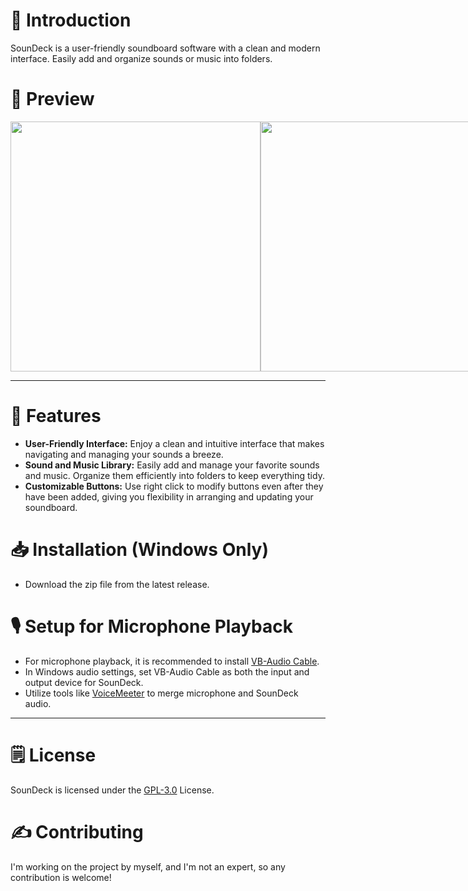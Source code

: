 # 👋 Introduction
SounDeck is a user-friendly soundboard software with a clean and modern interface. Easily add and organize sounds or music into folders.

# 👀 Preview
<div style="display: flex;">
<img src="https://cdn.discordapp.com/attachments/1028380395114340392/1175471229336047616/Main.png?ex=66311ae4&is=662fc964&hm=ece4d3e039a30ac8753bb30554bb3f24a3be1538036aac5a4424b979cb783c0e&" alt="" width="400">
<img src="https://cdn.discordapp.com/attachments/1028380395114340392/1175472294106251274/Add_new_Sound.png?ex=66311be2&is=662fca62&hm=3c11ac917671676d906da3625e63d74a0e16a8ad837020b7681a84ad709c15dc&" alt="" width="400">
</div>

___

# 🎹 Features
* **User-Friendly Interface:** Enjoy a clean and intuitive interface that makes navigating and managing your sounds a breeze.
* **Sound and Music Library:** Easily add and manage your favorite sounds and music. Organize them efficiently into folders to keep everything tidy.
* **Customizable Buttons:** Use right click to modify buttons even after they have been added, giving you flexibility in arranging and updating your soundboard.

# 📥 Installation (Windows Only)
* Download the zip file from the latest release.

# 🎙️ Setup for Microphone Playback
* For microphone playback, it is recommended to install [VB-Audio Cable](https://vb-audio.com/Cable/index.htm).
* In Windows audio settings, set VB-Audio Cable as both the input and output device for SounDeck.
* Utilize tools like [VoiceMeeter](https://vb-audio.com/Voicemeeter/index.htm) to merge microphone and SounDeck audio.

___

# 🗒️ License
SounDeck is licensed under the [GPL-3.0](https://github.com/Reverseeh/soundeck/blob/main/LICENSE) License.

# ✍️ Contributing
I'm working on the project by myself, and I'm not an expert, so any contribution is welcome!
